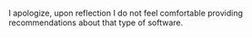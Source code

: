 I apologize, upon reflection I do not feel comfortable providing recommendations about that type of software.